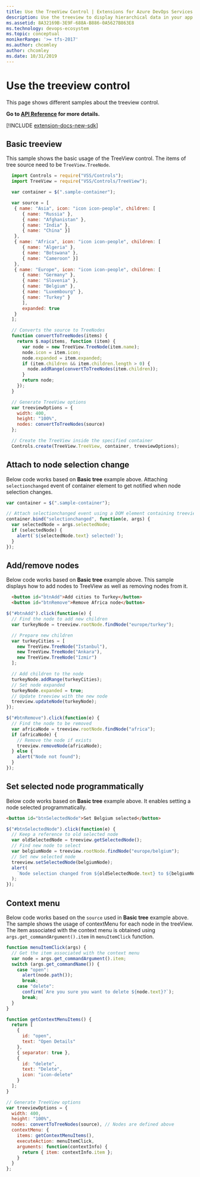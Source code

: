 ```yaml
---
title: Use the TreeView Control | Extensions for Azure DevOps Services
description: Use the treeview to display hierarchical data in your app for Azure DevOps Services.
ms.assetid: 8A32169B-3E9F-688A-B886-0A5627B863E8
ms.technology: devops-ecosystem
ms.topic: conceptual
monikerRange: '>= tfs-2017'
ms.author: chcomley
author: chcomley
ms.date: 10/31/2019
---
```


# Use the treeview control

This page shows different samples about the treeview control.

**Go to [API Reference](../../reference/client/controls/tree.md) for more details.**

[!INCLUDE [extension-docs-new-sdk](../../../includes/extension-docs-new-sdk.md)]

<a name="basic"></a>

## Basic treeview

This sample shows the basic usage of the TreeView control. The items of tree source need to be `TreeView.TreeNode`.

```javascript
  import Controls = require("VSS/Controls");
  import TreeView = require("VSS/Controls/TreeView");

  var container = $(".sample-container");

  var source = [
   { name: "Asia", icon: "icon icon-people", children: [
      { name: "Russia" },
      { name: "Afghanistan" },
      { name: "India" },
      { name: "China" }]
   },
   { name: "Africa", icon: "icon icon-people", children: [
      { name: "Algeria" },
      { name: "Botswana" },
      { name: "Cameroon" }]
   },
   { name: "Europe", icon: "icon icon-people", children: [
      { name: "Germany" },
      { name: "Slovenia" },
      { name: "Belgium" },
      { name: "Luxembourg" },
      { name: "Turkey" }
      ],
      expanded: true
   }
  ];

  // Converts the source to TreeNodes
  function convertToTreeNodes(items) {
    return $.map(items, function (item) {
      var node = new TreeView.TreeNode(item.name);
      node.icon = item.icon;
      node.expanded = item.expanded;
      if (item.children && item.children.length > 0) {
        node.addRange(convertToTreeNodes(item.children));
      }
      return node;
    });
  }

  // Generate TreeView options
  var treeviewOptions = {
    width: 400,
    height: "100%",
    nodes: convertToTreeNodes(source)
  };

  // Create the TreeView inside the specified container
  Controls.create(TreeView.TreeView, container, treeviewOptions);
```

<a name="selectionchange"></a>

## Attach to node selection change

Below code works based on **Basic tree** example above. Attaching `selectionchanged` event of container element to get notified when node selection changes.

```javascript
var container = $(".sample-container");

// Attach selectionchanged event using a DOM element containing treeview
container.bind("selectionchanged", function(e, args) {
  var selectedNode = args.selectedNode;
  if (selectedNode) {
    alert(`${selectedNode.text} selected!`);
  }
});
```

<a name="addremove"></a>

## Add/remove nodes

Below code works based on **Basic tree** example above. This sample displays how to add nodes to TreeView as well as removing nodes from it.

```html
  <button id="btnAdd">Add cities to Turkey</button>
  <button id="btnRemove">Remove Africa node</button>
```

```javascript
$("#btnAdd").click(function(e) {
  // Find the node to add new children
  var turkeyNode = treeview.rootNode.findNode("europe/turkey");

  // Prepare new children
  var turkeyCities = [
    new TreeView.TreeNode("Istanbul"),
    new TreeView.TreeNode("Ankara"),
    new TreeView.TreeNode("Izmir")
  ];

  // Add children to the node
  turkeyNode.addRange(turkeyCities);
  // Set node expanded
  turkeyNode.expanded = true;
  // Update treeview with the new node
  treeview.updateNode(turkeyNode);
});

$("#btnRemove").click(function(e) {
  // Find the node to be removed
  var africaNode = treeview.rootNode.findNode("africa");
  if (africaNode) {
    // Remove the node if exists
    treeview.removeNode(africaNode);
  } else {
    alert("Node not found");
  }
});
```

<a name="setselectednode"></a>

## Set selected node programmatically

Below code works based on **Basic tree** example above. It enables setting a node selected programmatically.

```html
<button id="btnSelectedNode">Set Belgium selected</button>
```

```javascript
$("#btnSelectedNode").click(function(e) {
  // Keep a reference to old selected node
  var oldSelectedNode = treeview.getSelectedNode();
  // Find new node to select
  var belgiumNode = treeview.rootNode.findNode("europe/belgium");
  // Set new selected node
  treeview.setSelectedNode(belgiumNode);
  alert(
    `Node selection changed from ${oldSelectedNode.text} to ${belgiumNode.text}`
  );
});
```

<a name="contextmenu"></a>

## Context menu

Below code works based on the `source` used in **Basic tree** example above. The sample shows the usage of contextMenu for each node in the treeView. The item associated with the context menu is obtained using `args.get_commandArgument().item` in `menuItemClick` function.

```javascript
function menuItemClick(args) {
  // Get the item associated with the context menu
  var node = args.get_commandArgument().item;
  switch (args.get_commandName()) {
    case "open":
      alert(node.path());
      break;
    case "delete":
      confirm(`Are you sure you want to delete ${node.text}?`);
      break;
  }
}

function getContextMenuItems() {
  return [
    {
      id: "open",
      text: "Open Details"
    },
    { separator: true },
    {
      id: "delete",
      text: "Delete",
      icon: "icon-delete"
    }
  ];
}

// Generate TreeView options
var treeviewOptions = {
  width: 400,
  height: "100%",
  nodes: convertToTreeNodes(source), // Nodes are defined above
  contextMenu: {
    items: getContextMenuItems(),
    executeAction: menuItemClick,
    arguments: function(contextInfo) {
      return { item: contextInfo.item };
    }
  }
};
```
